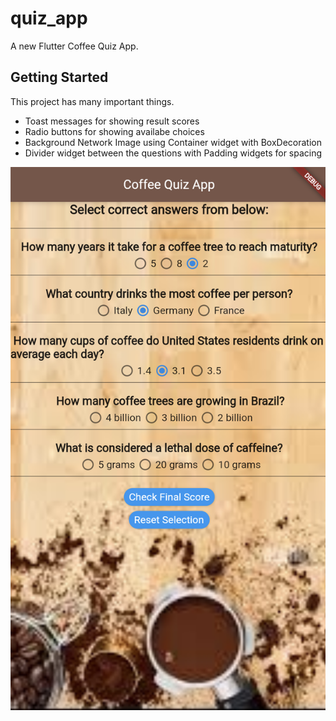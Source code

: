 # quiz_app

A new Flutter Coffee Quiz App.

## Getting Started

This project has many important things.



- Toast messages for showing result scores
- Radio buttons for showing availabe choices
- Background Network Image using Container widget with BoxDecoration
- Divider widget between the questions with Padding widgets for spacing

![ScreenShot](https://github.com/mhmadip/quiz_app/blob/master/coffee%20quiz%20app.png?raw=true)



